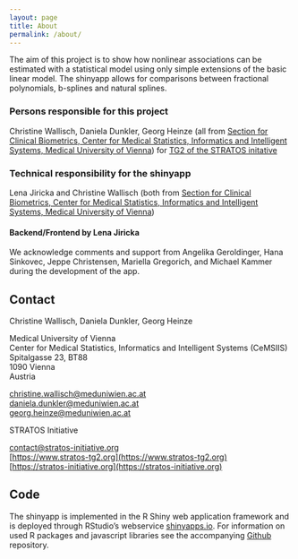 ```yaml
---
layout: page
title: About
permalink: /about/
---
```



The aim of this project is to show how nonlinear associations can be estimated with a statistical model using only simple extensions of the basic linear model. The shinyapp allows for comparisons between fractional polynomials, b-splines and natural splines. 

### Persons responsible for this project
Christine Wallisch, Daniela Dunkler, Georg Heinze (all from [Section for Clinical Biometrics, Center for Medical Statistics, Informatics and Intelligent Systems, Medical University of Vienna](https://cemsiis.meduniwien.ac.at/en/kb/)) for [TG2 of the STRATOS initative](https://www.stratos-tg2.org/)

### Technical responsibility for the shinyapp
Lena Jiricka and Christine Wallisch (both from [Section for Clinical Biometrics, Center for Medical Statistics, Informatics and Intelligent Systems, Medical University of Vienna](https://cemsiis.meduniwien.ac.at/en/kb/)) 

#### Backend/Frontend by Lena Jiricka
We acknowledge comments and support from Angelika Geroldinger, Hana Sinkovec, Jeppe Christensen, Mariella Gregorich, and Michael Kammer during the development of the app.

## Contact
Christine Wallisch, Daniela Dunkler, Georg Heinze 

Medical University of Vienna <br>
Center for Medical Statistics, Informatics and Intelligent Systems (CeMSIIS) <br>
Spitalgasse 23, BT88 <br>
1090 Vienna <br>
Austria

christine.wallisch@meduniwien.ac.at <br>
daniela.dunkler@meduniwien.ac.at <br>
georg.heinze@meduniwien.ac.at <br>


STRATOS Initiative 

contact@stratos-initiative.org <br>
[https://www.stratos-tg2.org](https://www.stratos-tg2.org) <br>
[https://stratos-initiative.org](https://stratos-initiative.org)

## Code
The shinyapp is implemented in the R Shiny web application framework and is deployed through RStudio’s webservice [shinyapps.io](https://shinyapps.io). For information on used R packages and javascript libraries see the accompanying [Github](https://github.com/ljiricka/Bendyourspline) repository. 
